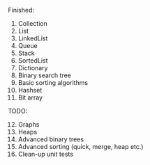 Finished:

1) Collection
2) List
3) LinkedList
4) Queue
5) Stack
6) SortedList
7) Dictionary
8) Binary search tree
9) Basic sorting algorithms
10) Hashset
11) Bit array

TODO:

12) Graphs
13) Heaps
14) Advanced binary trees
15) Advanced sorting (quick, merge, heap etc.)
16) Clean-up unit tests
